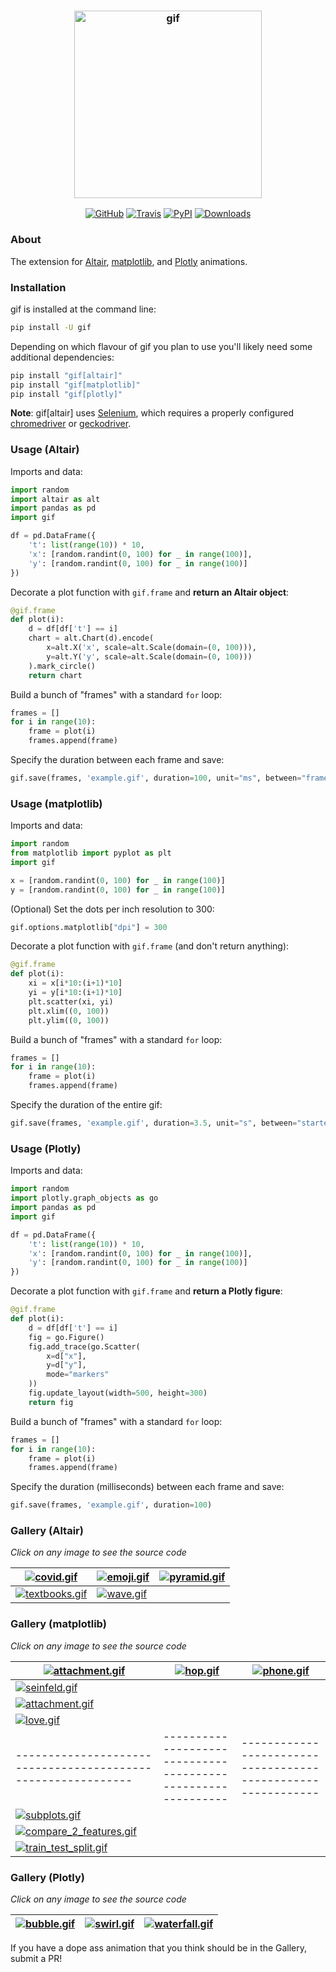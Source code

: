 <h3 align="center">
  <img src="https://raw.githubusercontent.com/maxhumber/gif/master/logo/gif.png" width="300px" alt="gif">
</h3>
<p align="center">
  <a href="https://github.com/maxhumber/gif"><img alt="GitHub" src="https://img.shields.io/github/license/maxhumber/gif"></a>
  <a href="https://travis-ci.org/maxhumber/gif"><img alt="Travis" src="https://img.shields.io/travis/maxhumber/gif.svg"></a>
  <a href="https://pypi.python.org/pypi/gif"><img alt="PyPI" src="https://img.shields.io/pypi/v/gif.svg"></a>
  <a href="https://pepy.tech/project/gif"><img alt="Downloads" src="https://pepy.tech/badge/gif/month"></a>
</p>



### About

The extension for [Altair](https://altair-viz.github.io/), [matplotlib](https://matplotlib.org/), and [Plotly](https://plotly.com/python/) animations.



### Installation

gif is installed at the command line:

```sh
pip install -U gif
```

Depending on which flavour of gif you plan to use you'll likely need some additional dependencies:

```sh
pip install "gif[altair]"     
pip install "gif[matplotlib]"
pip install "gif[plotly]"
```

**Note**: gif[altair] uses [Selenium](https://selenium.dev/selenium/docs/api/py/), which requires a properly configured [chromedriver](https://chromedriver.chromium.org/) or [geckodriver](https://firefox-source-docs.mozilla.org/testing/geckodriver/).



### Usage (Altair)

Imports and data:

```python
import random
import altair as alt
import pandas as pd
import gif

df = pd.DataFrame({
    't': list(range(10)) * 10,
    'x': [random.randint(0, 100) for _ in range(100)],
    'y': [random.randint(0, 100) for _ in range(100)]
})
```

Decorate a plot function with `gif.frame` and **return an Altair object**:

```python
@gif.frame
def plot(i):
    d = df[df['t'] == i]
    chart = alt.Chart(d).encode(
        x=alt.X('x', scale=alt.Scale(domain=(0, 100))),
        y=alt.Y('y', scale=alt.Scale(domain=(0, 100)))
    ).mark_circle()
    return chart
```

Build a bunch of "frames" with a standard `for` loop:

```python
frames = []
for i in range(10):
    frame = plot(i)
    frames.append(frame)
```

Specify the duration between each frame and save:

```python
gif.save(frames, 'example.gif', duration=100, unit="ms", between="frames")
```



### Usage (matplotlib)

Imports and data:

```python
import random
from matplotlib import pyplot as plt
import gif

x = [random.randint(0, 100) for _ in range(100)]
y = [random.randint(0, 100) for _ in range(100)]
```

(Optional) Set the dots per inch resolution to 300:

```python
gif.options.matplotlib["dpi"] = 300
```

Decorate a plot function with `gif.frame` (and don't return anything):

```python
@gif.frame
def plot(i):
    xi = x[i*10:(i+1)*10]
    yi = y[i*10:(i+1)*10]
    plt.scatter(xi, yi)
    plt.xlim((0, 100))
    plt.ylim((0, 100))
```

Build a bunch of "frames" with a standard `for` loop:

```python
frames = []
for i in range(10):
    frame = plot(i)
    frames.append(frame)
```

Specify the duration of the entire gif:

```python
gif.save(frames, 'example.gif', duration=3.5, unit="s", between="startend")
```



### Usage (Plotly)

Imports and data:

```python
import random
import plotly.graph_objects as go
import pandas as pd
import gif

df = pd.DataFrame({
    't': list(range(10)) * 10,
    'x': [random.randint(0, 100) for _ in range(100)],
    'y': [random.randint(0, 100) for _ in range(100)]
})
```

Decorate a plot function with `gif.frame` and **return a Plotly figure**:

```python
@gif.frame
def plot(i):
    d = df[df['t'] == i]
    fig = go.Figure()
    fig.add_trace(go.Scatter(
        x=d["x"],
        y=d["y"],
        mode="markers"
    ))
    fig.update_layout(width=500, height=300)
    return fig
```

Build a bunch of "frames" with a standard `for` loop:

```python
frames = []
for i in range(10):
    frame = plot(i)
    frames.append(frame)
```

Specify the duration (milliseconds) between each frame and save:

```python
gif.save(frames, 'example.gif', duration=100)
```



### Gallery (Altair)

<I>Click on any image to see the source code</I>

| [![covid.gif](https://raw.githubusercontent.com/maxhumber/gif/master/gallery/altair/covid/covid.gif)](https://github.com/maxhumber/gif/tree/master/gallery/altair/covid) | [![emoji.gif](https://raw.githubusercontent.com/maxhumber/gif/master/gallery/altair/emoji/emoji.gif)](https://github.com/maxhumber/gif/tree/master/gallery/altair/emoji) | [![pyramid.gif](https://raw.githubusercontent.com/maxhumber/gif/master/gallery/altair/pyramid/pyramid.gif)](https://github.com/maxhumber/gif/tree/master/gallery/altair/pyramid) |
| ------------------------------------------------------------ | ------------------------------------------------------------ | ------------------------------------------------------------ |
| [![textbooks.gif](https://raw.githubusercontent.com/maxhumber/gif/master/gallery/altair/textbooks/textbooks.gif)](https://github.com/maxhumber/gif/tree/master/gallery/altair/textbooks) | [![wave.gif](https://raw.githubusercontent.com/maxhumber/gif/master/gallery/altair/wave/wave.gif)]( https://github.com/maxhumber/gif/tree/master/gallery/altair/wave) |                                                              |



### Gallery (matplotlib)

<I>Click on any image to see the source code</I>

| [![attachment.gif](https://raw.githubusercontent.com/maxhumber/gif/master/gallery/matplotlib/attachment/attachment.gif)](https://github.com/maxhumber/gif/tree/master/gallery/matplotlib/attachment) | [![hop.gif](https://raw.githubusercontent.com/maxhumber/gif/master/gallery/matplotlib/hop/hop.gif)](https://github.com/maxhumber/gif/tree/master/gallery/matplotlib/hop) | [![phone.gif](https://raw.githubusercontent.com/maxhumber/gif/master/gallery/matplotlib/phone/phone.gif)](https://github.com/maxhumber/gif/tree/master/gallery/matplotlib/phone) |
| ------------------------------------------------------------ | ------------------------------------------------------------ | ------------------------------------------------------------ |
| [![seinfeld.gif](https://raw.githubusercontent.com/maxhumber/gif/master/gallery/matplotlib/seinfeld/seinfeld.gif)](https://github.com/maxhumber/gif/tree/master/gallery/matplotlib/seinfeld) | 
[![attachment.gif](https://raw.githubusercontent.com/maxhumber/gif/master/gallery/matplotlib/tornado/tornado.gif)](https://github.com/maxhumber/gif/tree/master/gallery/matplotlib/tornado) |
[![love.gif](https://raw.githubusercontent.com/maxhumber/gif/master/gallery/matplotlib/love/love.gif)](https://raw.githubusercontent.com/maxhumber/gif/master/gallery/matplotlib/love) |
| ------------------------------------------------------------ | ------------------------------------------------------------ | ------------------------------------------------------------ |
| [![subplots.gif](https://raw.githubusercontent.com/maxhumber/gif/master/gallery/matplotlib/subplots/subplots.gif)](https://raw.githubusercontent.com/maxhumber/gif/master/gallery/matplotlib/subplots) |
[![compare_2_features.gif](https://raw.githubusercontent.com/maxhumber/gif/master/gallery/matplotlib/compare_features/compare_2_features.gif)](https://raw.githubusercontent.com/maxhumber/gif/master/gallery/matplotlib/compare_features)|
[![train_test_split.gif](https://raw.githubusercontent.com/maxhumber/gif/master/gallery/matplotlib/train_test_split/train_test_split.gif)](https://raw.githubusercontent.com/maxhumber/gif/master/gallery/matplotlib/train_test_split)|




### Gallery (Plotly)

<I>Click on any image to see the source code</I>

| [![bubble.gif](https://raw.githubusercontent.com/maxhumber/gif/master/gallery/plotly/bubble/bubble.gif)](https://github.com/maxhumber/gif/tree/master/gallery/plotly/bubble) | [![swirl.gif](https://raw.githubusercontent.com/maxhumber/gif/master/gallery/plotly/swirl/swirl.gif)](https://github.com/maxhumber/gif/tree/master/gallery/plotly/swirl) | [![waterfall.gif](https://raw.githubusercontent.com/maxhumber/gif/master/gallery/plotly/waterfall/waterfall.gif)](https://github.com/maxhumber/gif/tree/master/gallery/plotly/waterfall) |
| ------------------------------------------------------------ | ------------------------------------------------------------ | ------------------------------------------------------------ |




If you have a dope ass animation that you think should be in the Gallery, submit a PR!
